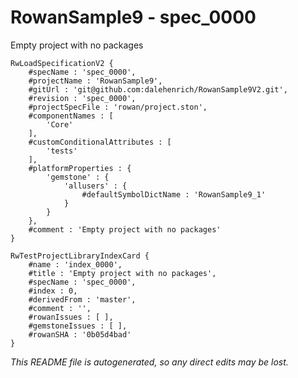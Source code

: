 # RowanSample9 - spec_0000
Empty project with no packages
```
RwLoadSpecificationV2 {
	#specName : 'spec_0000',
	#projectName : 'RowanSample9',
	#gitUrl : 'git@github.com:dalehenrich/RowanSample9V2.git',
	#revision : 'spec_0000',
	#projectSpecFile : 'rowan/project.ston',
	#componentNames : [
		'Core'
	],
	#customConditionalAttributes : [
		'tests'
	],
	#platformProperties : {
		'gemstone' : {
			'allusers' : {
				#defaultSymbolDictName : 'RowanSample9_1'
			}
		}
	},
	#comment : 'Empty project with no packages'
}

RwTestProjectLibraryIndexCard {
	#name : 'index_0000',
	#title : 'Empty project with no packages',
	#specName : 'spec_0000',
	#index : 0,
	#derivedFrom : 'master',
	#comment : '',
	#rowanIssues : [ ],
	#gemstoneIssues : [ ],
	#rowanSHA : '0b05d4bad'
}
```

*This README file is autogenerated, so any direct edits may be lost.*
